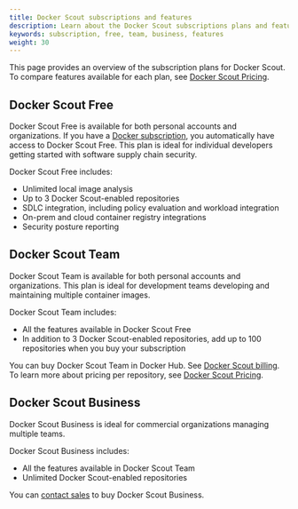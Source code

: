 ```yaml
---
title: Docker Scout subscriptions and features
description: Learn about the Docker Scout subscriptions plans and features
keywords: subscription, free, team, business, features
weight: 30
---
```


This page provides an overview of the subscription plans for Docker Scout. To compare features available for each plan, see [Docker Scout Pricing](https://docker.com/products/docker-scout).

## Docker Scout Free

Docker Scout Free is available for both personal accounts and organizations. If you have a [Docker subscription](./core-subscription/details.md), you automatically have access to Docker Scout Free. This plan is ideal for individual developers getting started with software supply chain security.

Docker Scout Free includes:

- Unlimited local image analysis
- Up to 3 Docker Scout-enabled repositories
- SDLC integration, including policy evaluation and workload integration
- On-prem and cloud container registry integrations
- Security posture reporting

## Docker Scout Team

Docker Scout Team is available for both personal accounts and organizations. This plan is ideal for development teams developing and maintaining multiple container images.

Docker Scout Team includes:

- All the features available in Docker Scout Free
- In addition to 3 Docker Scout-enabled repositories, add up to 100 repositories when you buy your subscription

You can buy Docker Scout Team in Docker Hub. See [Docker Scout billing](../billing/scout-billing.md). To learn more about pricing per repository, see [Docker Scout Pricing](https://www.docker.com/products/docker-scout/).

## Docker Scout Business

Docker Scout Business is ideal for commercial organizations managing multiple teams. 

Docker Scout Business includes:

- All the features available in Docker Scout Team
- Unlimited Docker Scout-enabled repositories

You can [contact sales](https://www.docker.com/products/docker-scout/) to buy Docker Scout Business.
